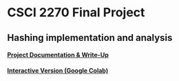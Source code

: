 # CSCI 2270 Final Project

## Hashing implementation and analysis

#### [Project Documentation & Write-Up](https://github.com/rvanasa/csci-2270-final-project/blob/master/notebook.ipynb)

#### [Interactive Version (Google Colab)](https://colab.research.google.com/github/rvanasa/csci-2270-final-project/blob/master/notebook.ipynb)
